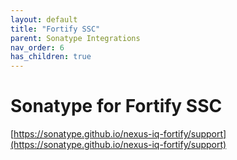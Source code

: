 ```yaml
---
layout: default
title: "Fortify SSC"
parent: Sonatype Integrations
nav_order: 6
has_children: true
---
```


# Sonatype for Fortify SSC

[https://sonatype.github.io/nexus-iq-fortify/support](https://sonatype.github.io/nexus-iq-fortify/support)
